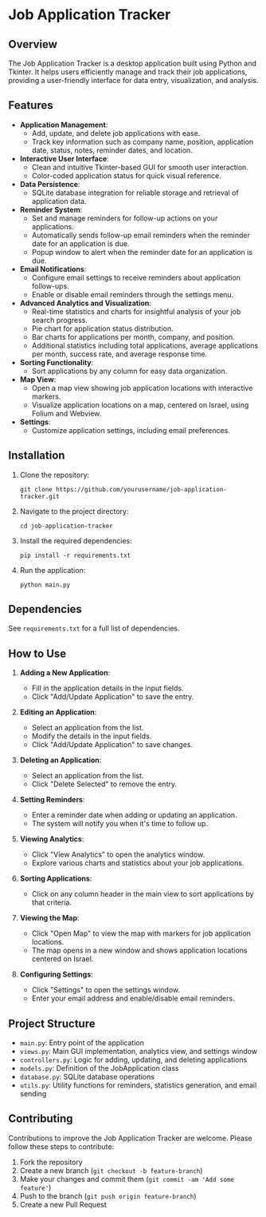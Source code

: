 # Job Application Tracker

## Overview

The Job Application Tracker is a desktop application built using Python and Tkinter. It helps users efficiently manage and track their job applications, providing a user-friendly interface for data entry, visualization, and analysis.

## Features

- **Application Management**: 
  - Add, update, and delete job applications with ease.
  - Track key information such as company name, position, application date, status, notes, reminder dates, and location.
- **Interactive User Interface**: 
  - Clean and intuitive Tkinter-based GUI for smooth user interaction.
  - Color-coded application status for quick visual reference.
- **Data Persistence**: 
  - SQLite database integration for reliable storage and retrieval of application data.
- **Reminder System**: 
  - Set and manage reminders for follow-up actions on your applications.
  - Automatically sends follow-up email reminders when the reminder date for an application is due.
  - Popup window to alert when the reminder date for an application is due.
- **Email Notifications**:
  - Configure email settings to receive reminders about application follow-ups.
  - Enable or disable email reminders through the settings menu.
- **Advanced Analytics and Visualization**: 
  - Real-time statistics and charts for insightful analysis of your job search progress.
  - Pie chart for application status distribution.
  - Bar charts for applications per month, company, and position.
  - Additional statistics including total applications, average applications per month, success rate, and average response time.
- **Sorting Functionality**: 
  - Sort applications by any column for easy data organization.
- **Map View**: 
  - Open a map view showing job application locations with interactive markers.
  - Visualize application locations on a map, centered on Israel, using Folium and Webview.
- **Settings**:
  - Customize application settings, including email preferences.

## Installation

1. Clone the repository:
   ```
   git clone https://github.com/yourusername/job-application-tracker.git
   ```

2. Navigate to the project directory:
   ```
   cd job-application-tracker
   ```

3. Install the required dependencies:
   ```
   pip install -r requirements.txt
   ```

4. Run the application:
   ```
   python main.py
   ```

## Dependencies

See `requirements.txt` for a full list of dependencies.

## How to Use

1. **Adding a New Application**: 
   - Fill in the application details in the input fields.
   - Click "Add/Update Application" to save the entry.

2. **Editing an Application**: 
   - Select an application from the list.
   - Modify the details in the input fields.
   - Click "Add/Update Application" to save changes.

3. **Deleting an Application**: 
   - Select an application from the list.
   - Click "Delete Selected" to remove the entry.

4. **Setting Reminders**: 
   - Enter a reminder date when adding or updating an application.
   - The system will notify you when it's time to follow up.

5. **Viewing Analytics**: 
   - Click "View Analytics" to open the analytics window.
   - Explore various charts and statistics about your job applications.

6. **Sorting Applications**: 
   - Click on any column header in the main view to sort applications by that criteria.

7. **Viewing the Map**: 
   - Click "Open Map" to view the map with markers for job application locations.
   - The map opens in a new window and shows application locations centered on Israel.

8. **Configuring Settings**:
   - Click "Settings" to open the settings window.
   - Enter your email address and enable/disable email reminders.

## Project Structure

- `main.py`: Entry point of the application
- `views.py`: Main GUI implementation, analytics view, and settings window
- `controllers.py`: Logic for adding, updating, and deleting applications
- `models.py`: Definition of the JobApplication class
- `database.py`: SQLite database operations
- `utils.py`: Utility functions for reminders, statistics generation, and email sending

## Contributing

Contributions to improve the Job Application Tracker are welcome. Please follow these steps to contribute:

1. Fork the repository
2. Create a new branch (`git checkout -b feature-branch`)
3. Make your changes and commit them (`git commit -am 'Add some feature'`)
4. Push to the branch (`git push origin feature-branch`)
5. Create a new Pull Request